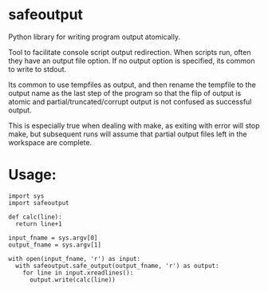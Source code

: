 # safeoutput
Python library for writing program output atomically.

Tool to facilitate console script output redirection. 
When scripts run, often they have an output file option. 
If no output option is specified, its common to write to stdout. 

Its common to use tempfiles as output, and then rename the tempfile to the output name as the last step of the 
program so that the flip of output is atomic and partial/truncated/corrupt output is not confused as successful output. 

This is especially true when dealing with make, as exiting with error will stop make, but subsequent runs will assume 
that partial output files left in the workspace are complete.

# Usage:

```
import sys
import safeoutput

def calc(line):
  return line+1
  
input_fname = sys.argv[0]
output_fname = sys.argv[1]

with open(input_fname, 'r') as input:
  with safeoutput.safe_output(output_fname, 'r') as output:
    for line in input.xreadlines():
      output.write(calc(line))
```
